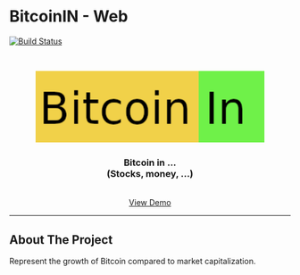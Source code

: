 # BitcoinIN - Web

[![Build Status](https://travis-ci.org/ZurMaD/bitcoinin.svg?branch=main)](https://travis-ci.com/ZurMaD/bitcoinin)


<br />
<p align="center">
  <a href="#">
    <img src="docs/img/logo.png" height="128">
  </a>

  <h3 align="center">Bitcoin in ... <br>
  (Stocks, money, ...)</h3>

  <p align="center">
    <br />
    <a href="https://bitcoinin.herokuapp.com">View Demo</a>
  </p>
</p>
<hr style="height:2px;border-width:0;color:gray;background-color:gray">


<!-- TABLE OF CONTENTS -->
<!-- ## Table of Contents -->



<!-- ABOUT THE PROJECT -->
## About The Project

Represent the growth of Bitcoin compared to market capitalization.
